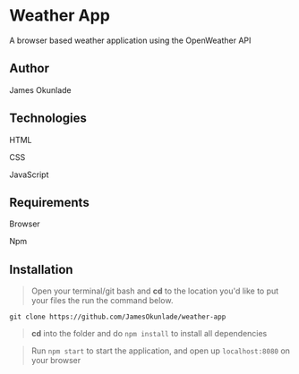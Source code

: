 # Weather App
A browser based weather application using the OpenWeather API

## Author
James Okunlade

## Technologies
HTML

CSS

JavaScript

## Requirements

Browser

Npm
## Installation
> Open your terminal/git bash and **cd** to the location you'd like to put your files the run the command below.

`git clone https://github.com/JamesOkunlade/weather-app`


> **cd** into the folder and do `npm install` to install all dependencies

> Run `npm start` to start the application, and open up `localhost:8080` on your browser
